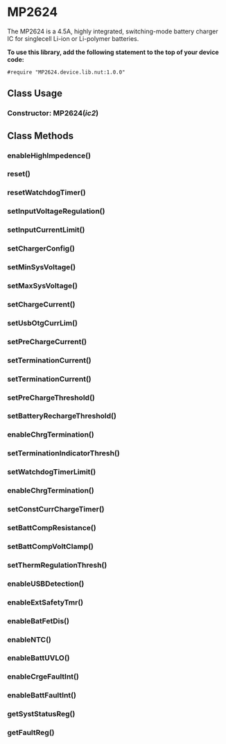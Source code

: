 # MP2624

The MP2624 is a 4.5A, highly integrated, switching-mode battery charger IC for singlecell Li-ion or Li-polymer batteries. 

**To use this library, add the following statement to the top of your device code:**

```squirrel
#require "MP2624.device.lib.nut:1.0.0"
```


## Class Usage

### Constructor: MP2624(*ic2*)


## Class Methods

### enableHighImpedence()
### reset()
### resetWatchdogTimer()
### setInputVoltageRegulation()
### setInputCurrentLimit()
### setChargerConfig()
### setMinSysVoltage()
### setMaxSysVoltage()
### setChargeCurrent()
### setUsbOtgCurrLim()
### setPreChargeCurrent()
### setTerminationCurrent()
### setTerminationCurrent()
### setPreChargeThreshold()
### setBatteryRechargeThreshold()
### enableChrgTermination()
### setTerminationIndicatorThresh()
### setWatchdogTimerLimit()
### enableChrgTermination()
### setConstCurrChargeTimer()
### setBattCompResistance()
### setBattCompVoltClamp()
### setThermRegulationThresh()
### enableUSBDetection()
### enableExtSafetyTmr()
### enableBatFetDis()
### enableNTC()
### enableBattUVLO()
### enableCrgeFaultInt()
### enableBattFaultInt()
### getSystStatusReg()
### getFaultReg()